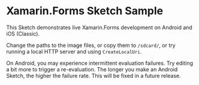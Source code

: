 Xamarin.Forms Sketch Sample
============================

This Sketch demonstrates live Xamarin.Forms development on Android and
iOS (Classic).

Change the paths to the image files, or copy them to `/sdcard/`, or try
running a local HTTP server and using `CreateLocalUri`.

On Android, you may experience intermittent evaluation failures. Try
editing a bit more to trigger a re-evaluation. The longer you make an
Android Sketch, the higher the failure rate. This will be fixed in a
future release.
